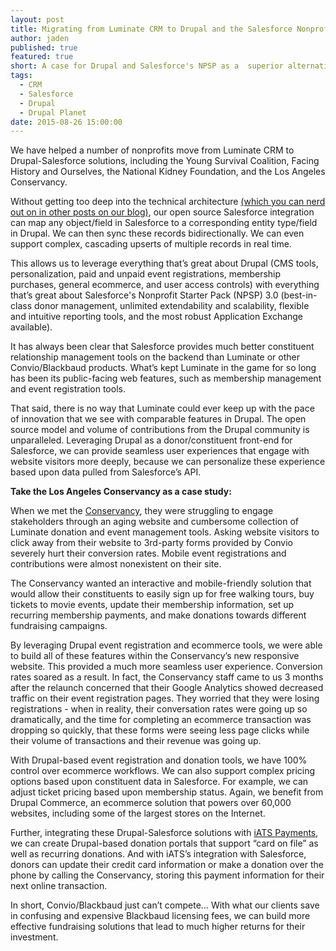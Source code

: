 ```yaml
---
layout: post
title: Migrating from Luminate CRM to Drupal and the Salesforce Nonprofit Starter Pack
author: jaden
published: true
featured: true
short: A case for Drupal and Salesforce's NPSP as a  superior alternative to Blackbaud's Luminate CRM.
tags: 
  - CRM
  - Salesforce
  - Drupal
  - Drupal Planet
date: 2015-08-26 15:00:00
---
```

We have helped a number of nonprofits move from Luminate CRM to Drupal-Salesforce solutions, including the Young Survival Coalition, Facing History and Ourselves, the National Kidney Foundation, and the Los Angeles Conservancy.

Without getting too deep into the technical architecture [(which you can nerd out on in other posts on our blog)]([http://thinkshout.com/blog/2015/04/salesforce-new-features/), our open source Salesforce integration can map any object/field in Salesforce to a corresponding entity type/field in Drupal. We can then sync these records bidirectionally. We can even support complex, cascading upserts of multiple records in real time.

This allows us to leverage everything that’s great about Drupal (CMS tools, personalization, paid and unpaid event registrations, membership purchases, general ecommerce, and user access controls) with everything that’s great about Salesforce's Nonprofit Starter Pack (NPSP) 3.0 (best-in-class donor management, unlimited extendability and scalability, flexible and intuitive reporting tools, and the most robust Application Exchange available).

It has always been clear that Salesforce provides much better constituent relationship management tools on the backend than Luminate or other Convio/Blackbaud products. What’s kept Luminate in the game for so long has been its public-facing web features, such as membership management and event registration tools.

That said, there is no way that Luminate could ever keep up with the pace of innovation that we see with comparable features in Drupal. The open source model and volume of contributions from the Drupal community is unparalleled. Leveraging Drupal as a donor/constituent front-end for Salesforce, we can provide seamless user experiences that engage with website visitors more deeply, because we can personalize these experience based upon data pulled from Salesforce’s API.

**Take the Los Angeles Conservancy as a case study:**

When we met the [Conservancy](https://www.laconservancy.org/), they were struggling to engage stakeholders through an aging website and cumbersome collection of Luminate donation and event management tools. Asking website visitors to click away from their website to 3rd-party forms provided by Convio severely hurt their conversion rates. Mobile event registrations and contributions were almost nonexistent on their site.

The Conservancy wanted an interactive and mobile-friendly solution that would allow their constituents to easily sign up for free walking tours, buy tickets to movie events, update their membership information, set up recurring membership payments, and make donations towards different fundraising campaigns.

By leveraging Drupal event registration and ecommerce tools, we were able to build all of these features within the Conservancy’s new responsive website. This provided a much more seamless user experience. Conversion rates soared as a result. In fact, the Conservancy staff came to us 3 months after the relaunch concerned that their Google Analytics showed decreased traffic on their event registration pages. They worried that they were losing registrations - when in reality, their conversation rates were going up so dramatically, and the time for completing an ecommerce transaction was dropping so quickly, that these forms were seeing less page clicks while their volume of transactions and their revenue was going up.

With Drupal-based event registration and donation tools, we have 100% control over ecommerce workflows. We can also support complex pricing options based upon constituent data in Salesforce. For example, we can adjust ticket pricing based upon membership status. Again, we benefit from Drupal Commerce, an ecommerce solution that powers over 60,000 websites, including some of the largest stores on the Internet.

Further, integrating these Drupal-Salesforce solutions with [iATS Payments](http://home.iatspayments.com/), we can create Drupal-based donation portals that support “card on file” as well as recurring donations. And with iATS’s integration with Salesforce, donors can update their credit card information or make a donation over the phone by calling the Conservancy, storing this payment information for their next online transaction.

In short, Convio/Blackbaud just can’t compete… With what our clients save in confusing and expensive Blackbaud licensing fees, we can build more effective fundraising solutions that lead to much higher returns for their investment.
